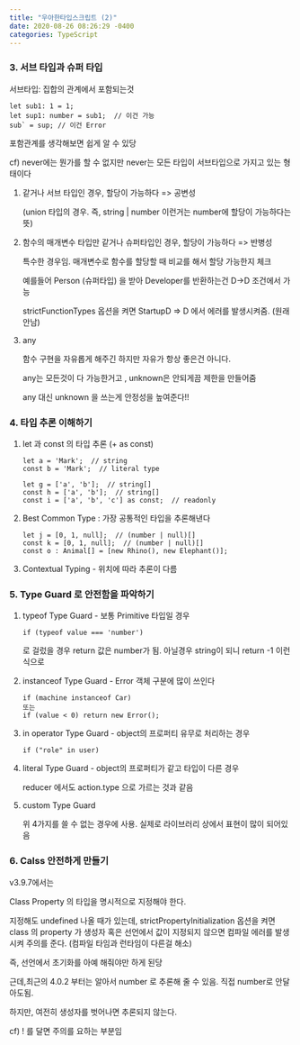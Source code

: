 ```yaml
---
title: "우아한타입스크립트 (2)"
date: 2020-08-26 08:26:29 -0400
categories: TypeScript
---
```




### 3. 서브 타입과 슈퍼 타입

서브타입: 집합의 관계에서 포함되는것

```
let sub1: 1 = 1;
let sup1: number = sub1;  // 이건 가능
sub` = sup; // 이건 Error 
```

포함관계를 생각해보면 쉽게 알 수 있당

cf) never에는 뭔가를 할 수 없지만 never는 모든 타입이 서브타입으로 가지고 있는 형태이다



1. 같거나 서브 타입인 경우, 할당이 가능하다 => 공변성

   (union 타입의 경우. 즉, string | number 이런거는 number에 할당이 가능하다는 뜻)

2. 함수의 매개변수 타입만 같거나 슈퍼타입인 경우, 할당이 가능하다 => 반병성

   특수한 경우임. 매개변수로 함수를 할당할 때 비교를 해서 할당 가능한지 체크

   예를들어 Person (슈퍼타입) 을 받아 Developer를 반환하는건 D->D 조건에서 가능

   strictFunctionTypes 옵션을 켜면 StartupD => D 에서 에러를 발생시켜줌. (원래 안남)

3. any

   함수 구현을 자유롭게 해주긴 하지만 자유가 항상 좋은건 아니다.

   any는 모든것이 다 가능한거고 , unknown은 안되게끔 제한을 만들어줌

   any 대신 unknown 을 쓰는게 안정성을 높여준다!!





### 4. 타입 추론 이해하기

1. let 과 const 의 타입 추론 (+ as const)

   ```
   let a = 'Mark';  // string
   const b = 'Mark';  // literal type
   
   let g = ['a', 'b'];  // string[]
   const h = ['a', 'b'];  // string[]
   const i = ['a', 'b', 'c'] as const;  // readonly
   ```

2. Best Common Type : 가장 공통적인 타입을 추론해낸다

   ```
   let j = [0, 1, null];  // (number | null)[]
   const k = [0, 1, null];  // (number | null)[]
   const o : Animal[] = [new Rhino(), new Elephant()];                                                                          
   ```

3. Contextual Typing  - 위치에 따라 추론이 다름





### 5. Type Guard 로 안전함을 파악하기

1. typeof Type Guard - 보통 Primitive 타입일 경우

   ```
   if (typeof value === 'number')
   ```

   로 걸렀을 경우 return 값은 number가 됨. 아닐경우 string이 되니 return -1 이런식으로

2. instanceof Type Guard - Error 객체 구분에 많이 쓰인다

   ```
   if (machine instanceof Car)
   또는
   if (value < 0) return new Error();
   ```

3. in operator Type Guard - object의 프로퍼티 유무로 처리하는 경우

   ```
   if ("role" in user)
   ```

4. literal Type Guard - object의 프로퍼티가 같고 타입이 다른 경우

   reducer 에서도 action.type 으로 가르는 것과 같음

5. custom Type Guard

   위 4가지를 쓸 수 없는 경우에 사용. 실제로 라이브러리 상에서 표현이 많이 되어있음





### 6. Calss 안전하게 만들기

v3.9.7에서는

Class Property 의 타입을 명시적으로 지정해야 한다.

지정해도 undefined 나올 때가 있는데, strictPropertyInitialization 옵션을 켜면 class 의 property 가 생성자 혹은 선언에서 값이 지정되지 않으면 컴파일 에러를 발생시켜 주의를 준다. (컴파일 타임과 런타임이 다른걸 해소)

즉, 선언에서 초기화를 아예 해줘야만 하게 된당



근데,최근의  4.0.2 부터는 알아서 number 로 추론해 줄 수 있음. 직접 number로 안달아도됨.

하지만, 여전히 생성자를 벗어나면 추론되지 않는다.



cf) ! 를 달면 주의를 요하는 부분임




